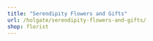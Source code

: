 ```yaml
---
title: "Serendipity Flowers and Gifts"
url: /holgate/serendipity-flowers-and-gifts/
shop: florist
---
```

